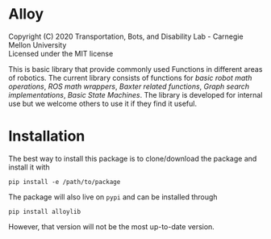 # Alloy
Copyright (C) 2020 Transportation, Bots, and Disability Lab - Carnegie Mellon University  
Licensed under the MIT license

This is basic library that provide commonly used Functions in different areas of robotics. The current library consists of functions for *basic robot math operations*, *ROS math wrappers*, *Baxter related functions*, *Graph search implementations*, *Basic State Machines*. The library is developed for internal use but we welcome others to use it if they find it useful.

# Installation
The best way to install this package is to clone/download the package and install it with
```
pip install -e /path/to/package
```

The package will also live on `pypi` and can be installed through
```
pip install alloylib
```
However, that version will not be the most up-to-date version.
